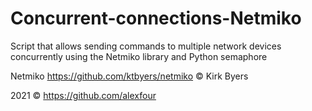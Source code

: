  # Concurrent-connections-Netmiko

 
   Script that allows sending commands to multiple network devices concurrently using the Netmiko library and Python semaphore
   
   Netmiko https://github.com/ktbyers/netmiko © Kirk Byers
   
   2021 © https://github.com/alexfour
